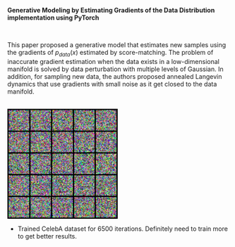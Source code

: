 **Generative Modeling by Estimating Gradients of the Data Distribution implementation using PyTorch**

</br>

This paper proposed a generative model that estimates new samples using the gradients of $p_{data}(x)$ estimated by score-matching. The problem of inaccurate gradient estimation when the data exists in a low-dimensional manifold is solved by data perturbation with multiple levels of Gaussian. In addition, for sampling new data, the authors proposed annealed Langevin dynamics that use gradients with small noise as it get closed to the data manifold.

</br>

<img src="figure/movie.gif" width="250" align="center">

</br>

- Trained CelebA dataset for 6500 iterations. Definitely need to train more to get better results.
